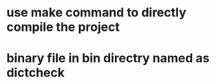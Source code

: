 # use make command to directly compile the project 
# binary file in bin directry named as dictcheck